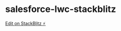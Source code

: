 # salesforce-lwc-stackblitz

[Edit on StackBlitz ⚡️](https://stackblitz.com/edit/salesforce-lwc-7xfkou)